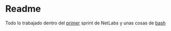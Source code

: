 
# Readme

Todo lo trabajado dentro del [primer](./Linux.md) sprint de NetLabs y unas cosas de [bash](./Bash.md)